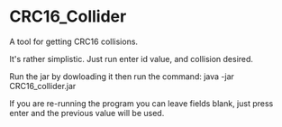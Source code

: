 # CRC16_Collider
A tool for getting CRC16 collisions.

It's rather simplistic. Just run enter id value, and collision desired.

Run the jar by dowloading it then run the command:
java -jar CRC16_collider.jar

If you are re-running the program you can leave fields blank, just press enter and the previous value will be used.
